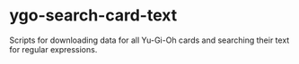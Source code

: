 # ygo-search-card-text
Scripts for downloading data for all Yu-Gi-Oh cards and searching their text for regular expressions.

